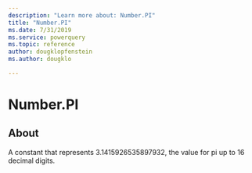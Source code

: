 ```yaml
---
description: "Learn more about: Number.PI"
title: "Number.PI"
ms.date: 7/31/2019
ms.service: powerquery
ms.topic: reference
author: dougklopfenstein
ms.author: dougklo

---
```

# Number.PI

  
## About  
A constant that represents 3.1415926535897932, the value for pi up to 16 decimal digits.  
